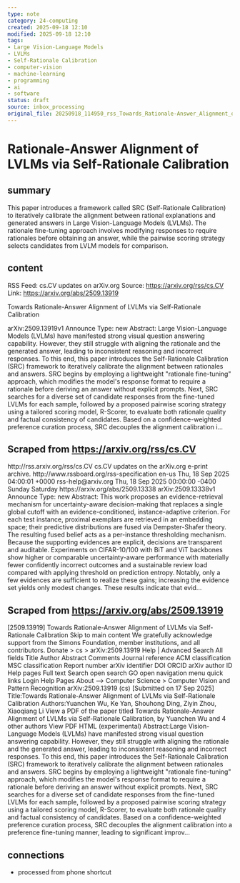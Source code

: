 ```yaml
---
type: note
category: 24-computing
created: 2025-09-18 12:10
modified: 2025-09-18 12:10
tags:
- Large Vision-Language Models
- LVLMs
- Self-Rationale Calibration
- computer-vision
- machine-learning
- programming
- ai
- software
status: draft
source: inbox_processing
original_file: 20250918_114950_rss_Towards_Rationale-Answer_Alignment_of_LVLMs_via_Se.txt
---
```



# Rationale-Answer Alignment of LVLMs via Self-Rationale Calibration

## summary
This paper introduces a framework called SRC (Self-Rationale Calibration) to iteratively calibrate the alignment between rational explanations and generated answers in Large Vision-Language Models (LVLMs). The rationale fine-tuning approach involves modifying responses to require rationales before obtaining an answer, while the pairwise scoring strategy selects candidates from LVLM models for comparison.

## content
RSS Feed: cs.CV updates on arXiv.org
Source: https://arxiv.org/rss/cs.CV
Link: https://arxiv.org/abs/2509.13919

Towards Rationale-Answer Alignment of LVLMs via Self-Rationale Calibration

arXiv:2509.13919v1 Announce Type: new Abstract: Large Vision-Language Models (LVLMs) have manifested strong visual question answering capability. However, they still struggle with aligning the rationale and the generated answer, leading to inconsistent reasoning and incorrect responses. To this end, this paper introduces the Self-Rationale Calibration (SRC) framework to iteratively calibrate the alignment between rationales and answers. SRC begins by employing a lightweight "rationale fine-tuning" approach, which modifies the model's response format to require a rationale before deriving an answer without explicit prompts. Next, SRC searches for a diverse set of candidate responses from the fine-tuned LVLMs for each sample, followed by a proposed pairwise scoring strategy using a tailored scoring model, R-Scorer, to evaluate both rationale quality and factual consistency of candidates. Based on a confidence-weighted preference curation process, SRC decouples the alignment calibration i...

## Scraped from https://arxiv.org/rss/cs.CV
<?xml version='1.0' encoding='UTF-8'?>
<rss xmlns:arxiv="http://arxiv.org/schemas/atom" xmlns:dc="http://purl.org/dc/elements/1.1/" xmlns:atom="http://www.w3.org/2005/Atom" xmlns:content="http://purl.org/rss/1.0/modules/content/" version="2.0">
  <channel>
    <title>cs.CV updates on arXiv.org</title>
    <link>http://rss.arxiv.org/rss/cs.CV</link>
    <description>cs.CV updates on the arXiv.org e-print archive.</description>
    <atom:link href="http://rss.arxiv.org/rss/cs.CV" rel="self" type="application/rss+xml"/>
    <docs>http://www.rssboard.org/rss-specification</docs>
    <language>en-us</language>
    <lastBuildDate>Thu, 18 Sep 2025 04:00:01 +0000</lastBuildDate>
    <managingEditor>rss-help@arxiv.org</managingEditor>
    <pubDate>Thu, 18 Sep 2025 00:00:00 -0400</pubDate>
    <skipDays>
      <day>Sunday</day>
      <day>Saturday</day>
    </skipDays>
    <item>
      <title>Proximity-Based Evidence Retrieval for Uncertainty-Aware Neural Networks</title>
      <link>https://arxiv.org/abs/2509.13338</link>
      <description>arXiv:2509.13338v1 Announce Type: new 
Abstract: This work proposes an evidence-retrieval mechanism for uncertainty-aware decision-making that replaces a single global cutoff with an evidence-conditioned, instance-adaptive criterion. For each test instance, proximal exemplars are retrieved in an embedding space; their predictive distributions are fused via Dempster-Shafer theory. The resulting fused belief acts as a per-instance thresholding mechanism. Because the supporting evidences are explicit, decisions are transparent and auditable. Experiments on CIFAR-10/100 with BiT and ViT backbones show higher or comparable uncertainty-aware performance with materially fewer confidently incorrect outcomes and a sustainable review load compared with applying threshold on prediction entropy. Notably, only a few evidences are sufficient to realize these gains; increasing the evidence set yields only modest changes. These results indicate that evid...


## Scraped from https://arxiv.org/abs/2509.13919
[2509.13919] Towards Rationale-Answer Alignment of LVLMs via Self-Rationale Calibration Skip to main content We gratefully acknowledge support from the Simons Foundation, member institutions, and all contributors. Donate &gt; cs &gt; arXiv:2509.13919 Help | Advanced Search All fields Title Author Abstract Comments Journal reference ACM classification MSC classification Report number arXiv identifier DOI ORCID arXiv author ID Help pages Full text Search open search GO open navigation menu quick links Login Help Pages About --> Computer Science > Computer Vision and Pattern Recognition arXiv:2509.13919 (cs) [Submitted on 17 Sep 2025] Title:Towards Rationale-Answer Alignment of LVLMs via Self-Rationale Calibration Authors:Yuanchen Wu, Ke Yan, Shouhong Ding, Ziyin Zhou, Xiaoqiang Li View a PDF of the paper titled Towards Rationale-Answer Alignment of LVLMs via Self-Rationale Calibration, by Yuanchen Wu and 4 other authors View PDF HTML (experimental) Abstract:Large Vision-Language Models (LVLMs) have manifested strong visual question answering capability. However, they still struggle with aligning the rationale and the generated answer, leading to inconsistent reasoning and incorrect responses. To this end, this paper introduces the Self-Rationale Calibration (SRC) framework to iteratively calibrate the alignment between rationales and answers. SRC begins by employing a lightweight &#34;rationale fine-tuning&#34; approach, which modifies the model&#39;s response format to require a rationale before deriving an answer without explicit prompts. Next, SRC searches for a diverse set of candidate responses from the fine-tuned LVLMs for each sample, followed by a proposed pairwise scoring strategy using a tailored scoring model, R-Scorer, to evaluate both rationale quality and factual consistency of candidates. Based on a confidence-weighted preference curation process, SRC decouples the alignment calibration into a preference fine-tuning manner, leading to significant improv...


## connections
- processed from phone shortcut
